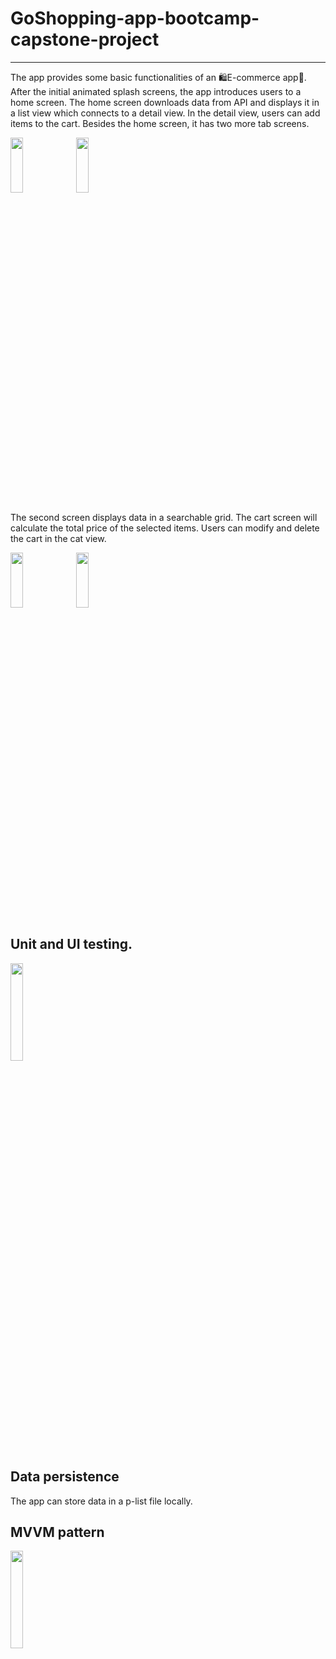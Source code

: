 # GoShopping-app-bootcamp-capstone-project
----
The app provides some basic functionalities of an 🛍️E-commerce app🛒. After the initial animated splash screens, the app introduces users to a home screen. 
The home screen downloads data from API and displays it in a list view which connects to a detail view. In the detail view, users can add items to the cart. Besides the home screen, it has two more tab screens. 

<img src="https://github.com/vieri2in/GoShopping-App-Bootcamp-capstone-project/assets/97074757/06149ad3-9f4f-49ed-80d0-db306666fab3"  width=20% height=15%>
<img src="https://github.com/vieri2in/GoShopping-App-Bootcamp-capstone-project/assets/97074757/fd79acae-53b0-44ed-a29b-d1419d4133ff"  width=20% height=15%>

The second screen displays data in a searchable grid. The cart screen will calculate the total price of the selected items. Users can modify and delete the cart in the cat view. 

<img src="https://github.com/vieri2in/GoShopping-App-Bootcamp-capstone-project/assets/97074757/e16e5144-c52c-48fa-9661-81151f4d7bd8"  width=20% height=15%>
<img src="https://github.com/vieri2in/GoShopping-App-Bootcamp-capstone-project/assets/97074757/d7fea2fa-91d5-4df8-9aa8-3d0b1b3d0fab"  width=20% height=15%>

## Unit and UI testing. 
<img src="https://github.com/vieri2in/GoShopping-App-Bootcamp-capstone-project/assets/97074757/2cd5e728-2da4-487d-8ceb-916795ebbf3b"  width=20% height=20%>

## Data persistence
The app can store data in a p-list file locally.

## MVVM pattern

<img src="https://github.com/vieri2in/GoShopping-App-Bootcamp-capstone-project/assets/97074757/29f51356-c5af-4515-827f-49275f83b31c"  width=20% height=20%>
